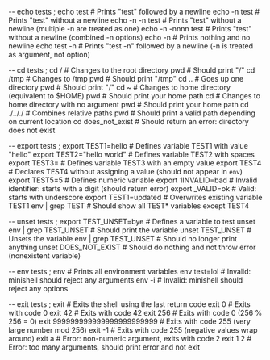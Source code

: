 -- echo tests ;
echo test # Prints "test" followed by a newline
echo -n test # Prints "test" without a newline
echo -n -n test # Prints "test" without a newline (multiple -n are treated as one)
echo -n -nnnn test # Prints "test" without a newline (combined -n options)
echo -n # Prints nothing and no newline
echo test -n # Prints "test -n" followed by a newline (-n is treated as argument, not option)

-- cd tests ;
cd / # Changes to the root directory
pwd # Should print "/"
cd /tmp # Changes to /tmp
pwd # Should print "/tmp"
cd .. # Goes up one directory
pwd # Should print "/"
cd ~ # Changes to home directory (equivalent to $HOME)
pwd # Should print your home path
cd # Changes to home directory with no argument
pwd # Should print your home path
cd ./.././ # Combines relative paths
pwd # Should print a valid path depending on current location
cd does_not_exist # Should return an error: directory does not exist

-- export tests ;
export TEST1=hello # Defines variable TEST1 with value "hello"
export TEST2="hello world" # Defines variable TEST2 with spaces
export TEST3= # Defines variable TEST3 with an empty value
export TEST4 # Declares TEST4 without assigning a value (should not appear in `env`)
export TEST5=5 # Defines numeric variable
export 1INVALID=bad # Invalid identifier: starts with a digit (should return error)
export _VALID=ok # Valid: starts with underscore
export TEST1=updated # Overwrites existing variable TEST1
env | grep TEST # Should show all TEST* variables except TEST4

-- unset tests ;
export TEST_UNSET=bye # Defines a variable to test unset
env | grep TEST_UNSET # Should print the variable
unset TEST_UNSET # Unsets the variable
env | grep TEST_UNSET # Should no longer print anything
unset DOES_NOT_EXIST # Should do nothing and not throw error (nonexistent variable)

-- env tests ;
env # Prints all environment variables
env test=lol # Invalid: minishell should reject any arguments
env -i # Invalid: minishell should reject any options

-- exit tests ;
exit # Exits the shell using the last return code
exit 0 # Exits with code 0
exit 42 # Exits with code 42
exit 256 # Exits with code 0 (256 % 256 = 0)
exit 999999999999999999999999 # Exits with code 255 (very large number mod 256)
exit -1 # Exits with code 255 (negative values wrap around)
exit a # Error: non-numeric argument, exits with code 2
exit 1 2 # Error: too many arguments, should print error and not exit
